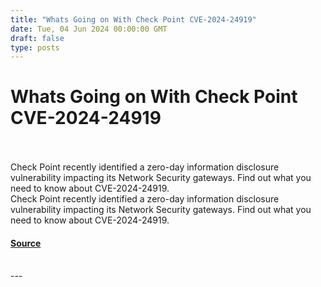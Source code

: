 ```yaml
---
title: "Whats Going on With Check Point CVE-2024-24919"
date: Tue, 04 Jun 2024 00:00:00 GMT
draft: false
type: posts
---
```

# Whats Going on With Check Point CVE-2024-24919

<br/>

<br/>
Check Point recently identified a zero-day information disclosure vulnerability impacting its Network Security gateways. Find out what you need to know about CVE-2024-24919.
<br/>
Check Point recently identified a zero-day information disclosure vulnerability impacting its Network Security gateways. Find out what you need to know about CVE-2024-24919.

#### [Source](https://www.greynoise.io/blog/whats-going-on-with-checkpoint-cve-2024-24919)

<br/>
---
